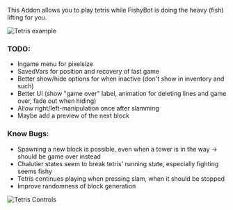 This Addon allows you to play tetris while FishyBot is doing the heavy (fish) lifting for you.

![Tetris example](https://user-images.githubusercontent.com/1882648/155708996-05d39438-55f7-4974-bbe6-7d3c19946b67.png)

### TODO:
- Ingame menu for pixelsize
- SavedVars for position and recovery of last game
- Better show/hide options for when inactive (don't show in inventory and such)
- Better UI (show "game over" label, animation for deleting lines and game over, fade out when hiding)
- Allow right/left-manipulation once after slamming
- Maybe add a preview of the next block

### Know Bugs:
- Spawning a new block is possible, even when a tower is in the way -> should be game over instead
- Chalutier states seem to break tetris' running state, especially fighting seems fishy
- Tetris continues playing when pressing slam, when it should be stopped
- Improve randomness of block generation

![Tetris Controls](https://user-images.githubusercontent.com/1882648/155709898-33faba93-ea3c-45ff-8464-74055959a0cb.png)
